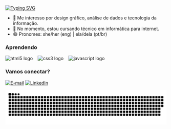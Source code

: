 <!---
proglogi/proglogi is a ✨ special ✨ repository because its `README.md` (this file) appears on your GitHub profile.
You can click the Preview link to take a look at your changes.
--->

<div align="left">
  <a href="https://git.io/typing-svg">
    <img src="https://readme-typing-svg.demolab.com?font=Fira+Code&weight=500&size=22&pause=1000&color=FFFFFF&left=true&vLeft=true&random=false&width=724&lines=+Nicholly+Gonzaga+-+Estudante+de+Programação+Web" alt="Typing SVG">
  </a>
</div>

- 👀 Me interesso por design gráfico, análise de dados e tecnologia da informação.
- 🌱 No momento, estou cursando técnico em informática para internet.
- 😄 Pronomes: she/her (eng) | ela/dela (pt/br)


<h3 align="left">Aprendendo</h3>

<div align="left">
  <img src="https://cdn.jsdelivr.net/gh/devicons/devicon/icons/html5/html5-original.svg" height="25" alt="html5 logo"  />
  <img width="8" />
  <img src="https://cdn.jsdelivr.net/gh/devicons/devicon/icons/css3/css3-original.svg" height="25" alt="css3 logo"  />
  <img width="8" />
  <img src="https://cdn.jsdelivr.net/gh/devicons/devicon/icons/javascript/javascript-plain.svg" height="25" alt="javascript logo"  />
  <img width="8" />

<h3 align="left">Vamos conectar?</h3>

[![E-mail](https://img.shields.io/badge/-Email-000?style=for-the-badge&logo=microsoft-outlook&logoColor=FF00F6&color:FFF)](mailto:nichollygonzaga@hotmail.com)
[![LinkedIn](https://img.shields.io/badge/-LinkedIn-000?style=for-the-badge&logo=linkedin&logoColor=FF00F6&color:FFF)](https://www.linkedin.com/in/nichollygonzaga/)


<picture align="center">
  <source media="(prefers-color-scheme: dark)" srcset="https://raw.githubusercontent.com/proglogi/proglogi/output/github-contribution-grid-snake-dark.svg">
  <source media="(prefers-color-scheme: light)" srcset="https://raw.githubusercontent.com/proglogi/proglogi/output/github-contribution-grid-snake-dark.svg">
  <img align="center" alt="github contribution grid snake animation" src="https://raw.githubusercontent.com/proglogi/proglogi/output/github-contribution-grid-snake.svg">
</picture>
